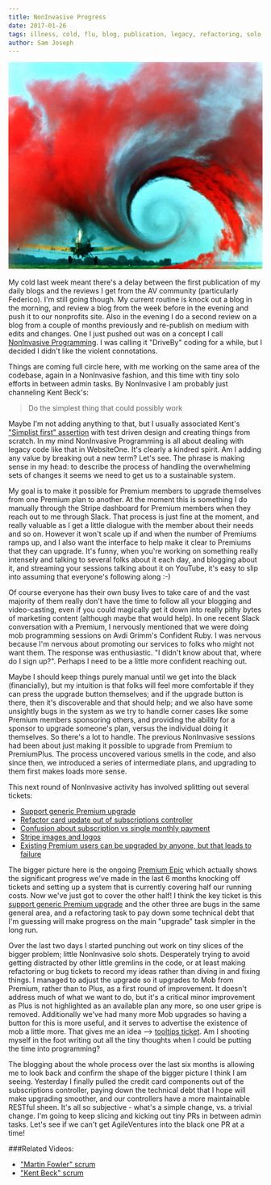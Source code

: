 ```yaml
---
title: NonInvasive Progress
date: 2017-01-26
tags: illness, cold, flu, blog, publication, legacy, refactoring, solo coding, upgrades, premium
author: Sam Joseph
---
```


![airplane vortex](/images/airplane_vortex_edit.jpg)

My cold last week meant there's a delay between the first publication of my daily blogs and the reviews I get from the AV community (particularly Federico).  I'm still going though.  My current routine is knock out a blog in the morning, and review a blog from the week before in the evening and push it to our nonprofits site.  Also in the evening I do a second review on a blog from a couple of months previously and re-publish on medium with edits and changes.  One I just pushed out was on a concept I call [NonInvasive Programming](https://medium.com/agileventures/noninvasive-programming-9821bc3c3f45#.gfps0rbmn).  I was calling it "DriveBy" coding for a while, but I decided I didn't like the violent connotations.

Things are coming full circle here, with me working on the same area of the codebase, again in a NonInvasive fashion, and this time with tiny solo efforts in between admin tasks.  By NonInvasive I am probably just channeling Kent Beck's:

> Do the simplest thing that could possibly work

Maybe I'm not adding anything to that, but I usually associated Kent's ["Simplist first" assertion](http://wiki.c2.com/?DoTheSimplestThingThatCouldPossiblyWork) with test driven design and creating things from scratch.  In my mind NonInvasive Programming is all about dealing with legacy code like that in WebsiteOne.  It's clearly a kindred spirit.  Am I adding any value by breaking out a new term?  Let's see.  The phrase is making sense in my head: to describe the process of handling the overwhelming sets of changes it seems we need to get us to a sustainable system.

My goal is to make it possible for Premium members to upgrade themselves from one Premium plan to another.  At the moment this is something I do manually through the Stripe dashboard for Premium members when they reach out to me through Slack.  That process is just fine at the moment, and really valuable as I get a little dialogue with the member about their needs and so on.  However it won't scale up if and when the number of Premiums ramps up, and I also want the interface to help make it clear to Premiums that they can upgrade.  It's funny, when you're working on something really intensely and talking to several folks about it each day, and blogging about it, and streaming your sessions talking about it on YouTube, it's easy to slip into assuming that everyone's following along :-)

Of course everyone has their own busy lives to take care of and the vast majority of them really don't have the time to follow all your blogging and video-casting, even if you could magically get it down into really pithy bytes of marketing content (although maybe that would help).  In one recent Slack conversation with a Premium, I nervously mentioned that we were doing mob programming sessions on Avdi Grimm's Confident Ruby.  I was nervous because I'm nervous about promoting our services to folks who might not want them.  The response was enthusiastic.  "I didn't know about that, where do I sign up?".  Perhaps I need to be a little more confident reaching out.

Maybe I should keep things purely manual until we get into the black (financially), but my intuition is that folks will feel more comfortable if they can press the upgrade button themselves; and if the upgrade button is there, then it's discoverable and that should help; and we also have some unsightly bugs in the system as we try to handle corner cases like some Premium members sponsoring others, and providing the ability for a sponsor to upgrade someone's plan, versus the individual doing it themselves.  So there's a lot to handle.  The previous NonInvasive sessions had been about just making it possible to upgrade from Premium to PremiumPlus.  The process uncovered various smells in the code, and also since then, we introduced a series of intermediate plans, and upgrading to them first makes loads more sense.

This next round of NonInvasive activity has involved splitting out several tickets:

* [Support generic Premium upgrade](https://github.com/AgileVentures/WebsiteOne/issues/1524)
* [Refactor card update out of subscriptions controller](https://github.com/AgileVentures/WebsiteOne/issues/1526)
* [Confusion about subscription vs single monthly payment](https://github.com/AgileVentures/WebsiteOne/issues/1521)
* [Stripe images and logos](https://github.com/AgileVentures/WebsiteOne/issues/1253)
* [Existing Premium users can be upgraded by anyone, but that leads to failure](https://github.com/AgileVentures/WebsiteOne/issues/1437)

The bigger picture here is the ongoing [Premium Epic](https://github.com/AgileVentures/WebsiteOne/issues/936) which actually shows the significant progress we've made in the last 6 months knocking off tickets and setting up a system that is currently covering half our running costs.  Now we've just got to cover the other half!  I think the key ticket is this [support generic Premium upgrade](https://github.com/AgileVentures/WebsiteOne/issues/1524) and the other three are bugs in the same general area, and a refactoring task to pay down some technical debt that I'm guessing will make progress on the main "upgrade" task simpler in the long run.  

Over the last two days I started punching out work on tiny slices of the bigger problem; little NonInvasive solo shots.  Desperately trying to avoid getting distracted by other little gremlins in the code, or at least making refactoring or bug tickets to record my ideas rather than diving in and fixing things.   I managed to adjust the upgrade so it upgrades to Mob from Premium, rather than to Plus, as a first round of improvement.  It doesn't address much of what we want to do, but it's a critical minor improvement as Plus is not highlighted as an available plan any more, so one user gripe is removed.  Additionally we've had many more Mob upgrades so having a button for this is more useful, and it serves to advertise the existence of mob a little more.  That gives me an idea --> [tooltips ticket](https://github.com/AgileVentures/WebsiteOne/issues/1530).  Am I shooting myself in the foot writing out all the tiny thoughts when I could be putting the time into programming?

The blogging about the whole process over the last six months is allowing me to look back and confirm the shape of the bigger picture I think I am seeing.  Yesterday I finally pulled the credit card components out of the subscriptions controller, paying down the technical debt that I hope will make upgrading smoother, and our controllers have a more maintainable RESTful sheen.  It's all so subjective - what's a simple change, vs. a trivial change.  I'm going to keep slicing and kicking out tiny PRs in between admin tasks.  Let's see if we can't get AgileVentures into the black one PR at a time!

###Related Videos:

* ["Martin Fowler" scrum](https://www.youtube.com/watch?v=20PkAsAs46I)
* ["Kent Beck" scrum](https://www.youtube.com/watch?v=gh283SIP7pI)
